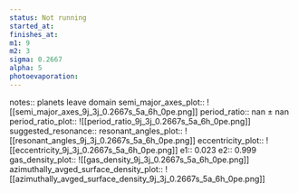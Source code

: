 ```yaml
---
status: Not running
started_at: 
finishes_at: 
m1: 9
m2: 3
sigma: 0.2667
alpha: 5
photoevaporation: 
---
```


notes:: planets leave domain
semi_major_axes_plot:: ![[semi_major_axes_9j_3j_0.2667s_5a_6h_0pe.png]]
period_ratio:: nan ± nan
period_ratio_plot:: ![[period_ratio_9j_3j_0.2667s_5a_6h_0pe.png]]
suggested_resonance:: 
resonant_angles_plot:: ![[resonant_angles_9j_3j_0.2667s_5a_6h_0pe.png]]
eccentricity_plot:: ![[eccentricity_9j_3j_0.2667s_5a_6h_0pe.png]]
e1:: 0.023
e2:: 0.999
gas_density_plot:: ![[gas_density_9j_3j_0.2667s_5a_6h_0pe.png]]
azimuthally_avged_surface_density_plot:: ![[azimuthally_avged_surface_density_9j_3j_0.2667s_5a_6h_0pe.png]]
